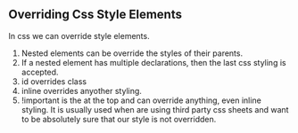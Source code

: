 ## Overriding Css Style Elements

In css we can override style elements. 

1. Nested elements can be override the styles of their parents.
2. If a nested element has multiple declarations, then the last css styling is accepted.
3. id overrides class
4. inline overrides anyother styling.
5. !important is the at the top and can override anything, even inline styling. It is usually used when are using third party css sheets and want to be absolutely sure that our style is not overridden.

